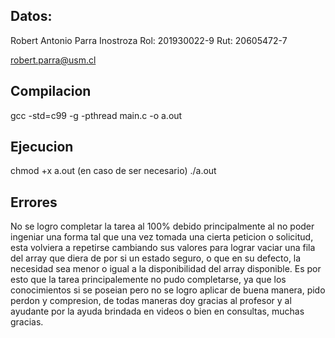 ## Datos:

Robert Antonio Parra Inostroza
Rol: 201930022-9
Rut: 20605472-7

robert.parra@usm.cl

## Compilacion

gcc -std=c99 -g -pthread main.c -o a.out

## Ejecucion

chmod +x a.out (en caso de ser necesario)
./a.out

## Errores

No se logro completar la tarea al 100% debido principalmente al no poder ingeniar una forma tal que una vez tomada una cierta peticion
o solicitud, esta volviera a repetirse cambiando sus valores para lograr vaciar una fila del array que diera de por si un estado seguro, o que en su defecto, la necesidad sea menor o igual a la disponibilidad
del array disponible. Es por esto que la tarea principalemente no pudo completarse, ya que los conocimientos si se poseian pero no se logro aplicar de buena manera, pido perdon y compresion, de todas maneras doy
gracias al profesor y al ayudante por la ayuda brindada en videos o bien en consultas, muchas gracias.